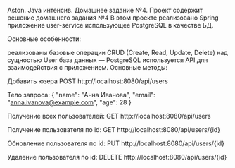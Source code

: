Aston. Java интенсив. Домашнее задание №4.
Проект содержит решение домашнего задания №4 В этом проекте реализовано Spring приложение user-service использующее PostgreSQL в качестве БД.

Основные особенности:

реализованы базовые операции CRUD (Create, Read, Update, Delete) над сущностью User
база данных — PostgreSQL
используется API для взаимодействия с приложением. Основные методы:

Добавить юзера POST http://localhost:8080/api/users

Тело запроса:
{
    "name": "Анна Иванова",
    "email": "anna.ivanova@example.com",
    "age": 28
}

Получение всех пользователей: GET http://localhost:8080/api/users

Получение пользователя по id: GET http://localhost:8080/api/users/{id}

Обновление пользователя по id: PUT http://localhost:8080/api/users/{id}

Удаление пользователя по id: DELETE http://localhost:8080/api/users/{id}




